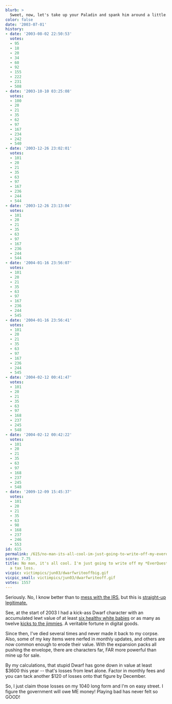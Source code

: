 ```yaml
---
blurb: >
  Sweet, now, let's take up your Paladin and spank him around a little.
color: false
date: '2003-07-01'
history:
- date: '2003-08-02 22:50:53'
  votes:
  - 95
  - 18
  - 20
  - 34
  - 60
  - 92
  - 155
  - 222
  - 231
  - 508
- date: '2003-10-10 03:25:08'
  votes:
  - 100
  - 20
  - 21
  - 35
  - 62
  - 97
  - 167
  - 234
  - 242
  - 540
- date: '2003-12-26 23:02:01'
  votes:
  - 101
  - 20
  - 21
  - 35
  - 63
  - 97
  - 167
  - 236
  - 244
  - 544
- date: '2003-12-26 23:13:04'
  votes:
  - 101
  - 20
  - 21
  - 35
  - 63
  - 97
  - 167
  - 236
  - 244
  - 544
- date: '2004-01-16 23:56:07'
  votes:
  - 101
  - 20
  - 21
  - 35
  - 63
  - 97
  - 167
  - 236
  - 244
  - 545
- date: '2004-01-16 23:56:41'
  votes:
  - 101
  - 20
  - 21
  - 35
  - 63
  - 97
  - 167
  - 236
  - 244
  - 545
- date: '2004-02-12 00:41:47'
  votes:
  - 101
  - 20
  - 21
  - 35
  - 63
  - 97
  - 168
  - 237
  - 245
  - 548
- date: '2004-02-12 00:42:22'
  votes:
  - 101
  - 20
  - 21
  - 35
  - 63
  - 97
  - 168
  - 237
  - 245
  - 548
- date: '2009-12-09 15:45:37'
  votes:
  - 101
  - 20
  - 21
  - 35
  - 63
  - 98
  - 168
  - 237
  - 246
  - 553
id: 615
permalink: /615/no-man-its-all-cool-im-just-going-to-write-off-my-everquest-dwarf-as-a-tax-loss/
score: 7.75
title: No man, it's all cool. I'm just going to write off my *EverQuest* Dwarf as
  a tax loss.
vicpic: victimpics/jun03/dwarfwriteoffbig.gif
vicpic_small: victimpics/jun03/dwarfwriteoff.gif
votes: 1557
---
```


Seriously. No, I know better than to [mess with the
IRS](%ARTICLE[345]%), but this is [straight-up
legitimate.](http://web.archive.org/web/20030701000000/http://www.forumplanet.com/gamespy/topic.asp?fid=1422&tid=1087678)

See, at the start of 2003 I had a kick-ass Dwarf character with an
accumulated lewt value of at least [six healthy white
babies](%ARTICLE[284]%) or as many as twelve [kicks to the
jimmies](%ARTICLE[333]%). A veritable fortune in digital goods.

Since then, I've died several times and never made it back to my corpse.
Also, some of my key items were nerfed in monthly updates, and others
are now common enough to erode their value. With the expansion packs all
pushing the envelope, there are characters far, FAR more powerful than
mine up for sale.

By my calculations, that stupid Dwarf has gone down in value at least
$3600 this year -- that's losses from lewt alone. Factor in monthly fees
and you can tack another $120 of losses onto that figure by December.

So, I just claim those losses on my 1040 long form and I'm on easy
street. I figure the government will owe ME money! Playing bad has never
felt so GOOD!